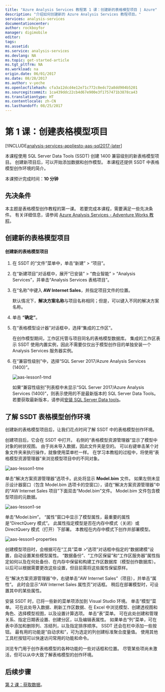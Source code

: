 ```yaml
---
title: "Azure Analysis Services 教程第 1 课：创建新的表格模型项目 | Azure"
description: "介绍如何创建新的 Azure Analysis Services 教程项目。"
services: analysis-services
documentationcenter: 
author: rockboyfor
manager: digimobile
editor: 
tags: 
ms.assetid: 
ms.service: analysis-services
ms.devlang: NA
ms.topic: get-started-article
ms.tgt_pltfrm: NA
ms.workload: na
origin.date: 06/01/2017
ms.date: 08/28/2017
ms.author: v-yeche
ms.openlocfilehash: cfa3a12dcd4e12e71c772c8edc72a8dd904b5201
ms.sourcegitcommit: 1ca439ddc22cb4d67e900e3f1757471b3878ca43
ms.translationtype: HT
ms.contentlocale: zh-CN
ms.lasthandoff: 08/25/2017
---
```

# <a name="lesson-1-create-a-tabular-model-project"></a>第 1 课：创建表格模型项目

[!INCLUDE[analysis-services-appliesto-aas-sql2017-later](../../../includes/analysis-services-appliesto-aas-sql2017-later.md)]

本课程使用 SQL Server Data Tools (SSDT) 创建 1400 兼容级别的新表格模型项目。 创建新项目后，可以开始添加数据和创作模型。 本课程还提供 SSDT 中表格模型创作环境的简介。  

本课预计完成时间：**10 分钟**  

## <a name="prerequisites"></a>先决条件  
本主题是表格模型创作教程的第一课。 若要完成本课程，需要满足一些先决条件。 有关详细信息，请参阅 [Azure Analysis Services - Adventure Works 教程](../tutorials/aas-adventure-works-tutorial.md)。  

## <a name="create-a-new-tabular-model-project"></a>创建新的表格模型项目  

#### <a name="to-create-a-new-tabular-model-project"></a>创建新的表格模型项目  

1.  在 SSDT 的“文件”菜单中，单击“新建” > “项目”。  

2.  在“新建项目”对话框中，展开“已安装” > “商业智能” > “Analysis Services”，并单击“Analysis Services 表格项目”。  

3.  在“名称”中键入 **AW Internet Sales**，并指定项目文件的位置。  

    默认情况下，**解决方案名称**与项目名称相同；但是，可以键入不同的解决方案名称。  

4.  单击 **“确定”**。  

5.  在“表格模型设计器”对话框中，选择“集成的工作区”。  

    在创作模型期间，工作区托管与项目同名的表格模型数据库。 集成的工作区表示 SSDT 使用内置实例，因此不需要仅仅出于模型创作目的单独安装一个 Analysis Services 服务器实例。

6.  在“兼容性级别”中，选择“SQL Server 2017/Azure Analysis Services (1400)”。   

    ![aas-lesson1-tmd](../tutorials/media/aas-lesson1-tmd.png)

    如果“兼容性级别”列表框中未显示“SQL Server 2017/Azure Analysis Services (1400)”，则表示使用的不是最新版本的 SQL Server Data Tools。 若要获取最新版本，请参阅[安装 SQL Server Data tools](https://docs.microsoft.com/sql/ssdt/download-sql-server-data-tools-ssdt)。  

## <a name="understanding-the-ssdt-tabular-model-authoring-environment"></a>了解 SSDT 表格模型创作环境  
创建新的表格模型项目后，让我们花点时间了解 SSDT 中的表格模型创作环境。  

创建项目后，它会在 SSDT 中打开。 右侧的“表格模型资源管理器”显示了模型中对象的树状视图。 由于尚未导入数据，因此文件夹是空的。 可以右键单击某个对象文件夹来执行操作，就像使用菜单栏一样。 在学习本教程的过程中，将使用“表格模型资源管理器”来浏览模型项目中的不同对象。

![aas-lesson1-tme](../tutorials/media/aas-lesson1-tme.png)

单击“解决方案资源管理器”选项卡。此处将显示 **Model.bim** 文件。 如果左侧未显示设计器窗口（包含 Model.bim 选项卡的空窗口），请在“解决方案资源管理器”中的“AW Internet Sales 项目”下面双击“Model.bim”文件。 Model.bim 文件包含模型项目的元数据。 

![aas-lesson1-se](../tutorials/media/aas-lesson1-se.png)

单击“Model.bim”。 “属性”窗口中显示了模型属性，最重要的属性是“DirectQuery 模式”。 此属性指定模型是否在内存中模式（关闭）或 DirectQuery 模式（打开）下部署。 本教程在内存中模式下创作并部署模型。

![aas-lesson1-properties](../tutorials/media/aas-lesson1-properties.png)

创建模型项目时，会根据可在“工具”菜单 >“选项”对话框中指定的“数据建模”设置，自动设置某些模型属性。 “数据备份”、“工作区保留”和“工作区服务器”属性指定如何以及在何处备份、在内存中保留和构建工作区数据库（模型创作数据库）。 以后可以根据需要更改这些设置，但目前需将这些属性保留原样。  

在“解决方案资源管理器”中，右键单击“AW Internet Sales”（项目），并单击“属性”。 此时会显示“AW Internet Sales 属性页”对话框。 稍后在部署模型时，可设置其中的某些属性。  

安装 SSDT 时，已将一些新的菜单项添加到 Visual Studio 环境。 单击“模型”菜单。 可在此处导入数据、刷新工作区数据、在 Excel 中浏览模型、创建透视图和角色、选择模型视图，以及设置计算选项。 单击“表”菜单。 可在此处创建和管理关系、指定日期表设置、创建分区，以及编辑表属性。 如果单击“列”菜单，可在表中添加和删除列、冻结列，以及指定排序顺序。 SSDT 还会在栏中添加一些按钮。 最有用的功能是“自动求和”，可为选定的列创建标准聚合度量值。 使用其他工具栏按钮可以快速访问常用的功能和命令。  

浏览专门用于创作表格模型的各种功能的一些对话框和位置。 尽管某些项尚未激活，但可以从中大致了解表格模型的创作环境。  

## <a name="whats-next"></a>后续步骤
[第 2 课：获取数据](../tutorials/aas-lesson-2-get-data.md)。

<!--Update_Description: wording update-->